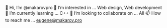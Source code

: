 👋 Hi, I’m @makarovpro
👀 I’m interested in ... Web design, Web development
🌱 I’m currently learning ... C++
💞️ I’m looking to collaborate on ... All
📫 How to reach me ... eugene@makarov.pro

<!---
makarovpro/makarovpro is a ✨ special ✨ repository because its `README.md` (this file) appears on your GitHub profile.
You can click the Preview link to take a look at your changes.
--->
